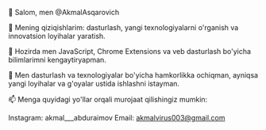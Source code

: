 👋 Salom, men @AkmalAsqarovich

👀 Mening qiziqishlarim: dasturlash, yangi texnologiyalarni o'rganish va innovatsion loyihalar yaratish.

🌱 Hozirda men JavaScript, Chrome Extensions va veb dasturlash bo'yicha bilimlarimni kengaytiryapman.

💞️ Men dasturlash va texnologiyalar bo'yicha hamkorlikka ochiqman, ayniqsa yangi loyihalar va g'oyalar ustida ishlashni istayman.

📫 Menga quyidagi yo'llar orqali murojaat qilishingiz mumkin:

Instagram: akmal___abduraimov
Email: akmalvirus003@gmail.com
